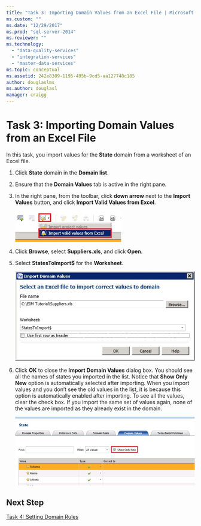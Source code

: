 ```yaml
---
title: "Task 3: Importing Domain Values from an Excel File | Microsoft Docs"
ms.custom: ""
ms.date: "12/29/2017"
ms.prod: "sql-server-2014"
ms.reviewer: ""
ms.technology: 
  - "data-quality-services"
  - "integration-services"
  - "master-data-services"
ms.topic: conceptual
ms.assetid: 242e8309-1195-495b-9cd5-aa127748c185
author: douglaslms
ms.author: douglasl
manager: craigg
---
```

# Task 3: Importing Domain Values from an Excel File
  In this task, you import values for the **State** domain from a worksheet of an Excel file.  
  
1.  Click **State** domain in the **Domain list**.  
  
2.  Ensure that the **Domain Values** tab is active in the right pane.  
  
3.  In the right pane, from the toolbar, click **down arrow** next to the **Import Values** button, and click **Import Valid Values from Excel**.  
  
     ![Import Valid Values from Excel Menu](../../2014/tutorials/media/et-importingdomainvaluesfromanexcelfile-01.jpg "Import Valid Values from Excel Menu")  
  
4.  Click **Browse**, select **Suppliers.xls**, and click **Open**.  
  
5.  Select **StatesToImport$** for the **Worksheet**.  
  
     ![Import Domain Values Dialog Box](../../2014/tutorials/media/et-importingdomainvaluesfromanexcelfile-02.jpg "Import Domain Values Dialog Box")  
  
6.  Click **OK** to close the **Import Domain Values** dialog box. You should see all the names of states you imported in the list. Notice that **Show Only New** option is automatically selected after importing. When you import values and you don’t see the old values in the list, it is because this option is automatically enabled after importing. To see all the values, clear the check box. If you import the same set of values again, none of the values are imported as they already exist in the domain.  
  
     ![Show Only New Checkbox on Domain Values](../../2014/tutorials/media/et-importingdomainvaluesfromanexcelfile-03.jpg "Show Only New Checkbox on Domain Values")  
  
## Next Step  
 [Task 4: Setting Domain Rules](../../2014/tutorials/task-4-setting-domain-rules.md)  
  
  
